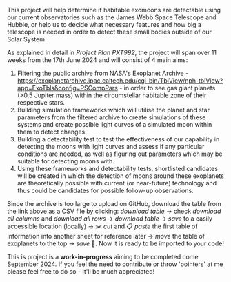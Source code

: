 This project will help determine if habitable exomoons are detectable using our current observatories such as the James Webb Space Telescope and Hubble, or help us to decide what necessary features and how big a telescope is needed in order to detect these small bodies outside of our Solar System.

As explained in detail in _Project Plan PXT992_, the project will span over 11 weeks from the 17th June 2024 and will consist of 4 main aims:
1) Filtering the public archive from NASA's Exoplanet Archive - https://exoplanetarchive.ipac.caltech.edu/cgi-bin/TblView/nph-tblView?app=ExoTbls&config=PSCompPars - in order to see gas giant planets (>0.5 Jupiter mass) within the circumstellar habitable zone of their respective stars.
2) Building simulation frameworks which will utilise the planet and star parameters from the filtered archive to create simulations of these systems and create possible light curves of a simulated moon within them to detect changes.
3) Building a detectability test to test the effectiveness of our capability in detecting the moons with light curves and assess if any particular conditions are needed, as well as figuring out parameters which may be suitable for detecting moons with.
4) Using these frameworks and detectability tests, shortlisted candidates will be created in which the detection of moons around these exoplanets are theoretically possible with current (or near-future) technology and thus could be candidates for possible follow-up observations.

Since the archive is too large to upload on GitHub, download the table from the link above as a CSV file by clicking: _download table_ → check _download all columns_ and _download all rows_ → _download table_ → _save_ to a easily accessible location (locally) → ✂️ _cut_ and 📋 _paste_ the first table of information into another sheet for reference later → _move_ the table of exoplanets to the top → _save_ 💾. Now it is ready to be imported to your code!

This is project is a **work-in-progress** aiming to be completed come September 2024. If you feel the need to contribute or throw 'pointers' at me please feel free to do so - It'll be much appreciated!
